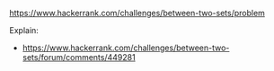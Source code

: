 https://www.hackerrank.com/challenges/between-two-sets/problem

Explain:
- https://www.hackerrank.com/challenges/between-two-sets/forum/comments/449281
